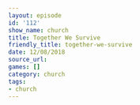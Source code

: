 ```yaml
---
layout: episode
id: '112'
show_name: church
title: Together We Survive
friendly_title: together-we-survive
date: 12/08/2018
source_url: 
games: []
category: church
tags:
- church
---
```

